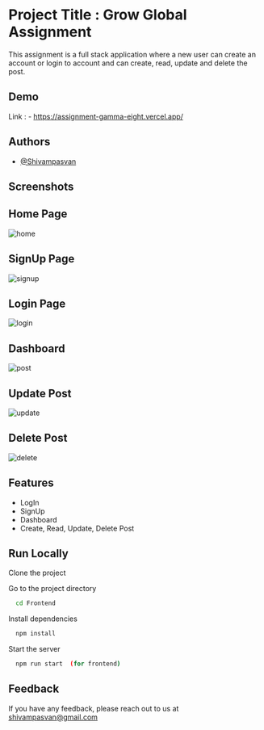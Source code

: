 
# Project Title : Grow Global Assignment


This assignment is a full stack application where a new user can create an account or login to account and can create, read, update and delete the post.

## Demo
Link : - https://assignment-gamma-eight.vercel.app/



## Authors

- [@Shivampasvan](https://github.com/Shivampasvan)

## Screenshots 

## Home Page
<img src="https://github.com/Shivampasvan/grow-global-assignment/assets/112854390/a71ae508-796d-41e8-bc55-a9d81d487968" alt="home"/>
<!--![home](https://github.com/Shivampasvan/grow-global-assignment/assets/112854390/a71ae508-796d-41e8-bc55-a9d81d487968)-->



## SignUp Page
![signup](https://github.com/Shivampasvan/grow-global-assignment/assets/112854390/6e4800be-76ec-4eb0-bd87-a3cbfa79434a)


## Login Page

![login](https://github.com/Shivampasvan/grow-global-assignment/assets/112854390/92dad8e5-0a91-4da2-a20a-1a20caf01a2e)



## Dashboard

![post](https://github.com/Shivampasvan/grow-global-assignment/assets/112854390/f042e612-d121-4bc4-a7c1-8a0df7a64eec)



## Update Post


![update](https://github.com/Shivampasvan/grow-global-assignment/assets/112854390/b1745f3b-6193-455f-a026-870c91d2ed0c)



## Delete Post


![delete](https://github.com/Shivampasvan/grow-global-assignment/assets/112854390/3acfd77d-092e-40e5-a241-db6dda647cb5)


## Features

- LogIn
- SignUp
- Dashboard
- Create, Read, Update, Delete Post


## Run Locally

Clone the project

Go to the project directory

```bash
  cd Frontend
```

Install dependencies

```bash
  npm install
```

Start the server

```bash
  npm run start  (for frontend)
```

## Feedback

If you have any feedback, please reach out to us at shivampasvan@gmail.com
